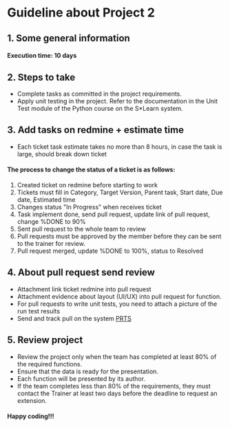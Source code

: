 # Guideline about Project 2

## 1. Some general information
#### Execution time: 10 days

## 2. Steps to take
- Complete tasks as committed in the project requirements.
- Apply unit testing in the project. Refer to the documentation in the Unit Test module of the Python course on the S*Learn system.

## 3. Add tasks on redmine + estimate time
- Each ticket task estimate takes no more than 8 hours, in case the task is large, should break down ticket

#### The process to change the status of a ticket is as follows:
1. Created ticket on redmine before starting to work
2. Tickets must fill in Category, Target Version, Parent task, Start date, Due date, Estimated time
3. Changes status "In Progress" when receives ticket
4. Task implement done, send pull request, update link of pull request, change %DONE to 90%
5. Sent pull request to the whole team to review
6. Pull requests must be approved by the member before they can be sent to the trainer for review.
7. Pull request merged, update %DONE to 100%, status to Resolved

## 4. About pull request send review
- Attachment link ticket redmine into pull request
- Attachment evidence about layout (UI/UX) into pull request for function.
- For pull requests to write unit tests, you need to attach a picture of the run test results
- Send and track pull on the system [PRTS](https://prts.sun-asterisk.vn/)

## 5. Review project
- Review the project only when the team has completed at least 80% of the required functions.
- Ensure that the data is ready for the presentation.
- Each function will be presented by its author.
- If the team completes less than 80% of the requirements, they must contact the Trainer at least two days before the deadline to request an extension.

#### Happy coding!!!
